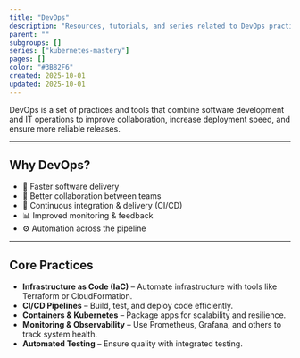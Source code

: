 ```yaml
---
title: "DevOps"
description: "Resources, tutorials, and series related to DevOps practices, tools, and automation."
parent: ""
subgroups: []
series: ["kubernetes-mastery"]
pages: []
color: "#3B82F6"
created: 2025-10-01
updated: 2025-10-01
---
```



DevOps is a set of practices and tools that combine software development and IT operations to improve collaboration, increase deployment speed, and ensure more reliable releases.

---

## Why DevOps?

- 🚀 Faster software delivery  
- 🤝 Better collaboration between teams  
- 🔁 Continuous integration & delivery (CI/CD)  
- 📊 Improved monitoring & feedback  
- ⚙️ Automation across the pipeline

---

## Core Practices

- **Infrastructure as Code (IaC)** – Automate infrastructure with tools like Terraform or CloudFormation.  
- **CI/CD Pipelines** – Build, test, and deploy code efficiently.  
- **Containers & Kubernetes** – Package apps for scalability and resilience.  
- **Monitoring & Observability** – Use Prometheus, Grafana, and others to track system health.  
- **Automated Testing** – Ensure quality with integrated testing.
